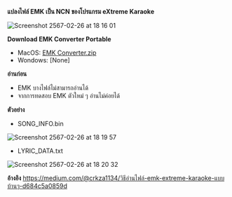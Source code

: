 **แปลงไฟล์ EMK เป็น NCN ของโปรแกรม eXtreme Karaoke**

![Screenshot 2567-02-26 at 18 16 01](https://github.com/O-RGB/emk-to-ncn/assets/54633251/c89a658b-0399-4762-a99a-885f0629f3e8)


**Download EMK Converter Portable**
- MacOS: [EMK Converter.zip](https://github.com/O-RGB/emk-to-ncn/files/14403876/EMK.Converter.zip)
- Wondows: [None] 

**อ่านก่อน**
- EMK บางไฟล์ไม่สามารถอ่านได้
- จากการทดสอบ EMK ตัวใหม่ ๆ อ่านไม่ค่อยได้

**ตัวอย่าง**

- SONG_INFO.bin
  
![Screenshot 2567-02-26 at 18 19 57](https://github.com/O-RGB/emk-to-ncn/assets/54633251/e5b8f03a-740c-42f5-b159-77bf4726486d)
- LYRIC_DATA.txt
  
![Screenshot 2567-02-26 at 18 20 32](https://github.com/O-RGB/emk-to-ncn/assets/54633251/974879a2-4ca5-4ba2-b070-4b60f74431bb)


**อ้างอิง**
https://medium.com/@crkza1134/วิธีอ่านไฟล์-emk-extreme-karaoke-แบบบ้านๆ-d684c5a0859d

